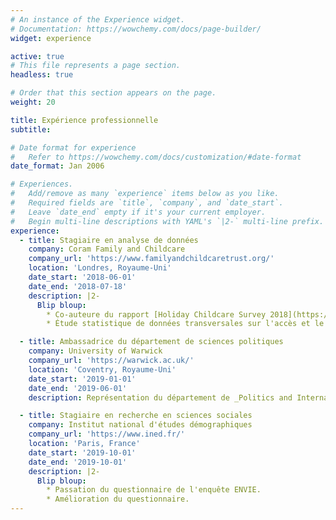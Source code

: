 ```yaml
---
# An instance of the Experience widget.
# Documentation: https://wowchemy.com/docs/page-builder/
widget: experience

active: true
# This file represents a page section.
headless: true

# Order that this section appears on the page.
weight: 20

title: Expérience professionnelle
subtitle:

# Date format for experience
#   Refer to https://wowchemy.com/docs/customization/#date-format
date_format: Jan 2006

# Experiences.
#   Add/remove as many `experience` items below as you like.
#   Required fields are `title`, `company`, and `date_start`.
#   Leave `date_end` empty if it's your current employer.
#   Begin multi-line descriptions with YAML's `|2-` multi-line prefix.
experience:
  - title: Stagiaire en analyse de données
    company: Coram Family and Childcare
    company_url: 'https://www.familyandchildcaretrust.org/'
    location: 'Londres, Royaume-Uni'
    date_start: '2018-06-01'
    date_end: '2018-07-18'
    description: |2-
      Blip bloup:
        * Co-auteure du rapport [Holiday Childcare Survey 2018](https://www.familyandchildcaretrust.org/sites/default/files/Holiday%20Childcare%20Survey%202018_Family%20and%20Childcare%20Trust.pdf).
        * Étude statistique de données transversales sur l'accès et le prix des garderies en Grande-Bretagne.

  - title: Ambassadrice du département de sciences politiques
    company: University of Warwick
    company_url: 'https://warwick.ac.uk/'
    location: 'Coventry, Royaume-Uni'
    date_start: '2019-01-01'
    date_end: '2019-06-01'
    description: Représentation du département de _Politics and International Studies_ lors des journées portes ouvertes.

  - title: Stagiaire en recherche en sciences sociales
    company: Institut national d'études démographiques
    company_url: 'https://www.ined.fr/'
    location: 'Paris, France'
    date_start: '2019-10-01'
    date_end: '2019-10-01'
    description: |2-
      Blip bloup:
        * Passation du questionnaire de l'enquête ENVIE.
        * Amélioration du questionnaire.
---
```

